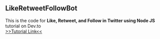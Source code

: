 ## LikeRetweetFollowBot  
This is the code for **Like, Retweet, and Follow in Twitter using Node JS** tutorial on Dev.to  
[>>Tutorial Link<<](#)
